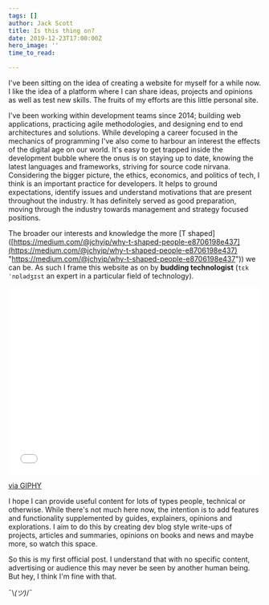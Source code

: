 ```yaml
---
tags: []
author: Jack Scott
title: Is this thing on?
date: 2019-12-23T17:00:00Z
hero_image: ''
time_to_read: 

---
```

I've been sitting on the idea of creating a website for myself for a while now. I like the idea of a platform where I can share ideas, projects and opinions as well as test new skills. The fruits of my efforts are this little personal site. 

I've been working within development teams since 2014; building web applications, practicing agile methodologies, and designing end to end architectures and solutions. While developing a career focused in the mechanics of programming I've also come to harbour an interest the effects of the digital age on our world. It's easy to get trapped inside the development bubble where the onus is on staying up to date, knowing the latest languages and frameworks, striving for source code nirvana. Considering the bigger picture, the ethics, economics, and politics of tech, I think is an important practice for developers. It helps to ground expectations, identify issues and understand motivations that are present throughout the industry. It has definitely served as good preparation, moving through the industry towards management and strategy focused positions. 

The broader our interests and knowledge the more \[T shaped\]([https://medium.com/@jchyip/why-t-shaped-people-e8706198e437](https://medium.com/@jchyip/why-t-shaped-people-e8706198e437) "https://medium.com/@jchyip/why-t-shaped-people-e8706198e437")) we can be. As such I frame this website as on by **budding technologist** (`tɛkˈnɒlədʒɪst` an expert in a particular field of technology).

<div style="width:100%;height:0;padding-bottom:74%;position:relative;"><iframe src="[https://giphy.com/embed/hwCLav3C1mZ8Y](https://giphy.com/embed/hwCLav3C1mZ8Y "https://giphy.com/embed/hwCLav3C1mZ8Y")" width="100%" height="100%" style="position:absolute" frameBorder="0" class="giphy-embed" allowFullScreen></iframe></div><p><a href="[https://giphy.com/gifs/internet-hilarious-hwCLav3C1mZ8Y](https://giphy.com/gifs/internet-hilarious-hwCLav3C1mZ8Y "https://giphy.com/gifs/internet-hilarious-hwCLav3C1mZ8Y")">via GIPHY</a></p>

I hope I can provide useful content for lots of types people, technical or otherwise. While there's not much here now, the intention is to add features and functionality supplemented by guides, explainers, opinions and explorations. I aim to do this by creating dev blog style write-ups of projects, articles and summaries, opinions on books and news and maybe more, so watch this space.

So this is my first official post. I understand that with no specific content, advertising or audience this may never be seen by another human being. But hey, I think I'm fine with that. 

¯\\_(ツ)_/¯ 